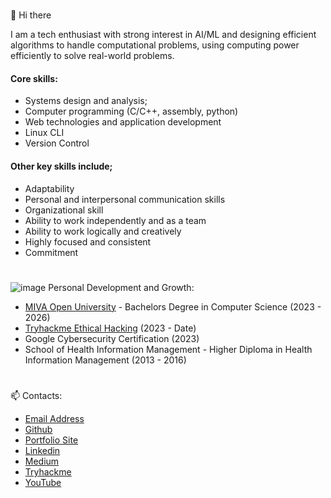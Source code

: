 #
<!-- ![my_banner](https://github.com/user-attachments/assets/966aad43-a67d-4c8f-b312-74e7ca20c890) -->
👋 Hi there
<!-- ## Welcome to Viktor's repo! -->

I am a tech enthusiast with strong interest in AI/ML and designing efficient algorithms to handle computational problems, using computing power efficiently to solve real-world problems.

#### Core skills:
* Systems design and analysis;
* Computer programming (C/C++, assembly, python)
* Web technologies and application development
* Linux CLI
* Version Control
#### Other key skills include;
* Adaptability
* Personal and interpersonal communication skills
* Organizational skill
* Ability to work independently and as a team
* Ability to work logically and creatively
* Highly focused and consistent
* Commitment
#
![image](https://user-images.githubusercontent.com/29519472/188281486-dca1fff3-31a2-403a-a0c4-849afd2efcef.png) Personal Development and Growth:
 - [MIVA Open University](https://miva.university/) - Bachelors Degree in Computer Science (2023 - 2026)
 - [Tryhackme Ethical Hacking](https://tryhackme.com/p/vikmokut) (2023 - Date)
 - Google Cybersecurity Certification (2023)
 - School of Health Information Management - Higher Diploma in Health Information Management (2013 - 2016)
<!-- - Community Comprehensive Secondary School - Senior Secondary Certificate of Education (SSCE)
 - Evangel International School - First School Leaving Certificate (FLSC) -->
#
📫 Contacts:
 - [Email Address](vikmokut@gmail.com)
 - [Github](https://github.com/vikmokut)
 - [Portfolio Site](vikmokut.github.io/myportfolio)
 - [Linkedin](https://linkedin.com/in/victormokut)
 - [Medium](https://medium.com/@vikmokut)
 - [Tryhackme](https://tryhackme.com/p/vikmokut)
 - [YouTube](youtube.com/@victormokut)
<br>
<!-- Here are the unused stuff -->
<!---
![soc](https://github.com/user-attachments/assets/576800e7-d468-4234-aa33-315691dbc829)
--->
<!--
* information and cyber security;
* Logical thinking and Problem Solving;
* Computer Networking and Network Monitoring;
* Incidence Response;
* Knowledge of Ticketing Systems and Log Review;
--> 
<!---
vikmokut/vikmokut is a ✨ special ✨ repository because its `README.md` (this file) appears on your GitHub profile.
You can click the Preview link to take a look at your changes.
--->
